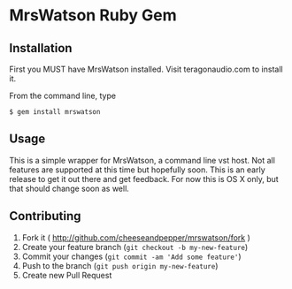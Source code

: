 # MrsWatson Ruby Gem



## Installation

First you MUST have MrsWatson installed. Visit teragonaudio.com to install it.

From the command line, type

  <pre><code>$ gem install mrswatson</code></pre>

## Usage

This is a simple wrapper for MrsWatson, a command line vst host. Not all features are supported at this time but hopefully soon. This is an early release to get it out there and get feedback. For now this is OS X only, but that should change soon as well.

## Contributing

1. Fork it ( http://github.com/cheeseandpepper/mrswatson/fork )
2. Create your feature branch (`git checkout -b my-new-feature`)
3. Commit your changes (`git commit -am 'Add some feature'`)
4. Push to the branch (`git push origin my-new-feature`)
5. Create new Pull Request
